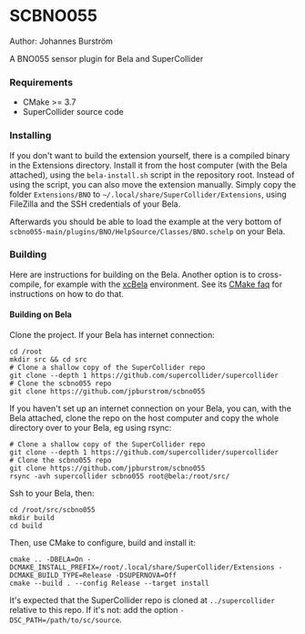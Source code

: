# SCBNO055

Author: Johannes Burström

A BNO055 sensor plugin for Bela and SuperCollider

### Requirements

- CMake >= 3.7
- SuperCollider source code

### Installing

If you don't want to build the extension yourself, there is a compiled binary in the Extensions directory. Install it from the host computer (with the Bela attached), using the `bela-install.sh` script in the repository root. Instead of using the script, you can also move the extension manually. Simply copy the folder `Extensions/BNO` to `~/.local/share/SuperCollider/Extensions`, using FileZilla and the SSH credentials of your Bela. 

Afterwards you should be able to load the example at the very bottom of `scbno055-main/plugins/BNO/HelpSource/Classes/BNO.schelp` on your Bela.

### Building

Here are instructions for building on the Bela. Another option is to cross-compile, for example with the [xcBela](https://github.com/TheTechnobear/xcBela) environment. See its [CMake faq](https://github.com/TheTechnobear/xcBela/blob/master/cmake/cmakefaq.md) for instructions on how to do that.

#### Building on Bela

Clone the project. If your Bela has internet connection:

    cd /root
    mkdir src && cd src
    # Clone a shallow copy of the SuperCollider repo
    git clone --depth 1 https://github.com/supercollider/supercollider
    # Clone the scbno055 repo
    git clone https://github.com/jpburstrom/scbno055
    
If you haven't set up an internet connection on your Bela, you can, with the Bela attached, clone the repo on the host computer and copy the whole directory over to your Bela, eg using rsync:

    # Clone a shallow copy of the SuperCollider repo
    git clone --depth 1 https://github.com/supercollider/supercollider
    # Clone the scbno055 repo
    git clone https://github.com/jpburstrom/scbno055
    rsync -avh supercollider scbno055 root@bela:/root/src/
    
Ssh to your Bela, then:
    
    cd /root/src/scbno055
    mkdir build
    cd build

Then, use CMake to configure, build and install it:

    cmake .. -DBELA=On -DCMAKE_INSTALL_PREFIX=/root/.local/share/SuperCollider/Extensions -DCMAKE_BUILD_TYPE=Release -DSUPERNOVA=Off
    cmake --build . --config Release --target install

It's expected that the SuperCollider repo is cloned at `../supercollider` relative to this repo. If it's not: add the option `-DSC_PATH=/path/to/sc/source`.
